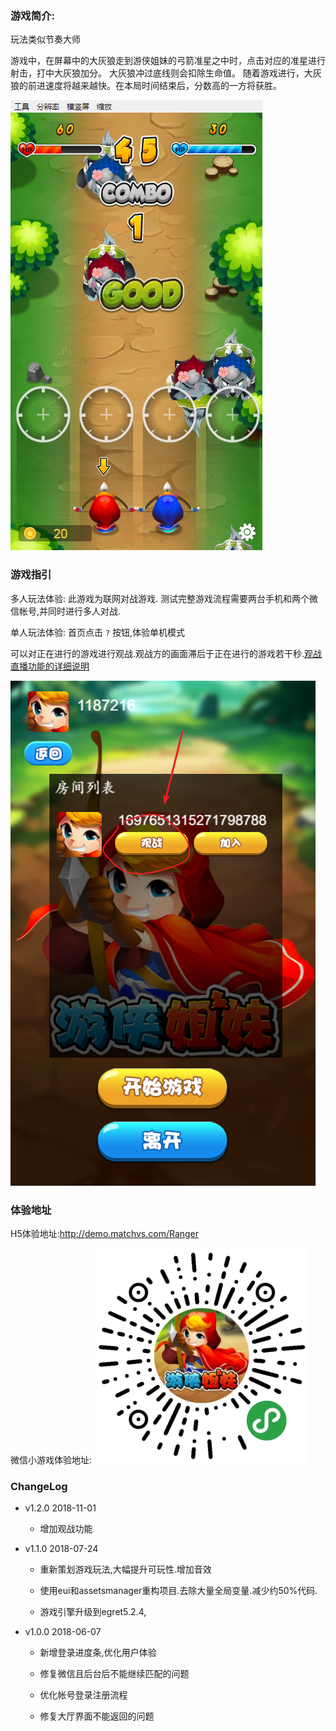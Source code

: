 



### 游戏简介:



玩法类似节奏大师

游戏中，在屏幕中的大灰狼走到游侠姐妹的弓箭准星之中时，点击对应的准星进行射击，打中大灰狼加分。
大灰狼冲过底线则会扣除生命值。
随着游戏进行，大灰狼的前进速度将越来越快。在本局时间结束后，分数高的一方将获胜。

![shotscreen](shotscreen.png)
###  游戏指引


多人玩法体验: 此游戏为联网对战游戏. 测试完整游戏流程需要两台手机和两个微信帐号,并同时进行多人对战.

单人玩法体验: 首页点击 `?` 按钮,体验单机模式

可以对正在进行的游戏进行观战.观战方的画面滞后于正在进行的游戏若干秒.[观战直播功能的详细说明](https://matchvs.com/service?page=live)


![shotscreen](readme.assets/1540967304229.png)

### 体验地址

H5体验地址:http://demo.matchvs.com/Ranger

微信小游戏体验地址:
![shotscreen-1](weixingame.jpg)

### ChangeLog



- v1.2.0 2018-11-01

	- 增加观战功能

- v1.1.0 2018-07-24

	- 重新策划游戏玩法,大幅提升可玩性.增加音效

	- 使用eui和assetsmanager重构项目.去除大量全局变量.减少约50%代码.

	- 游戏引擎升级到egret5.2.4, 

- v1.0.0 2018-06-07

	- 新增登录进度条,优化用户体验

	- 修复微信且后台后不能继续匹配的问题

	- 优化帐号登录注册流程

	- 修复大厅界面不能返回的问题 